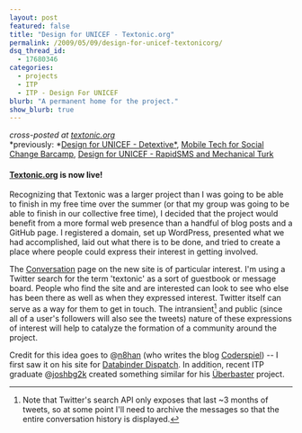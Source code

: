```yaml
---
layout: post
featured: false
title: "Design for UNICEF - Textonic.org"
permalink: /2009/05/09/design-for-unicef-textonicorg/
dsq_thread_id:
  - 17680346
categories:
  - projects
  - ITP
  - ITP - Design For UNICEF
blurb: "A permanent home for the project."
show_blurb: true
---
```

*cross-posted at [textonic.org][1]*  
*previously: *[Design for UNICEF - Detextive*][2], [Mobile Tech for Social Change Barcamp][3], [Design for UNICEF - RapidSMS and Mechanical Turk][4]

#### [Textonic.org][5] is now live!

Recognizing that Textonic was a larger project than I was going to be able to finish in my free time over the summer (or that my group was going to be able to finish in our collective free time), I decided that the project would benefit from a more formal web presence than a handful of blog posts and a GitHub page. I registered a domain, set up WordPress, presented what we had accomplished, laid out what there is to be done, and tried to create a place where people could express their interest in getting involved.

The [Conversation][6] page on the new site is of particular interest. I'm using a Twitter search for the term 'textonic' as a sort of guestbook or message board. People who find the site and are interested can look to see who else has been there as well as when they expressed interest. Twitter itself can serve as a way for them to get in touch. The intransient[^1] and public (since all of a user's followers will also see the tweets) nature of these expressions of interest will help to catalyze the formation of a community around the project. 

Credit for this idea goes to @[n8han][7] (who writes the blog [Coderspiel][8]) -- I first saw it on his site for [Databinder Dispatch][9]. In addition, recent ITP graduate @[joshbg2k][10] created something similar for his [Überbaster][11] project.

[^1]: Note that Twitter's search API only exposes that last ~3 months of tweets, so at some point I'll need to archive the messages so that the entire conversation history is displayed.

 [1]: http://textonic.org/2009/05/09/design-for-unicef-textonicorg/
 [2]: /2009/03/11/design-for-unicef-detextive/
 [3]: /2009/02/25/mobile-tech-for-social-change-barcamp/
 [4]: /2009/02/20/design-for-unicef-rapidsms-and-mechanical-turk/
 [5]: http://textonic.org/
 [6]: http://textonic.org/conversation/
 [7]: http://twitter.com/n8han
 [8]: http://technically.us/code/
 [9]: http://databinder.net/dispatch/Talk
 [10]: http://twitter.com/joshbg2k
 [11]: http://uberbaster.com/talk.php
